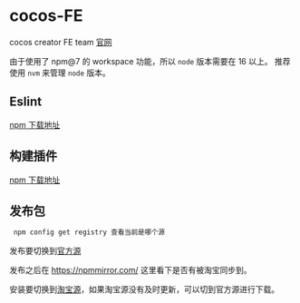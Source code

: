 # cocos-FE

cocos creator FE team [官网](https://cocos-creator.github.io/fe-team/)

由于使用了 npm@7 的 workspace 功能，所以 `node` 版本需要在 16 以上。 推荐使用 `nvm` 来管理 `node` 版本。

## Eslint

[npm 下载地址](https://www.npmjs.com/package/@cocos-fe/eslint-config)

## 构建插件

[ npm 下载地址 ](https://www.npmjs.com/package/@cocos-fe/hello-build)

## 发布包

```bash
 npm config get registry 查看当前是哪个源
```

发布要切换到[官方源](https://registry.npmjs.org)

发布之后在 https://npmmirror.com/ 这里看下是否有被淘宝同步到。

安装要切换到[淘宝源](https://registry.npmmirror.com)，如果淘宝源没有及时更新，可以切到官方源进行下载。
